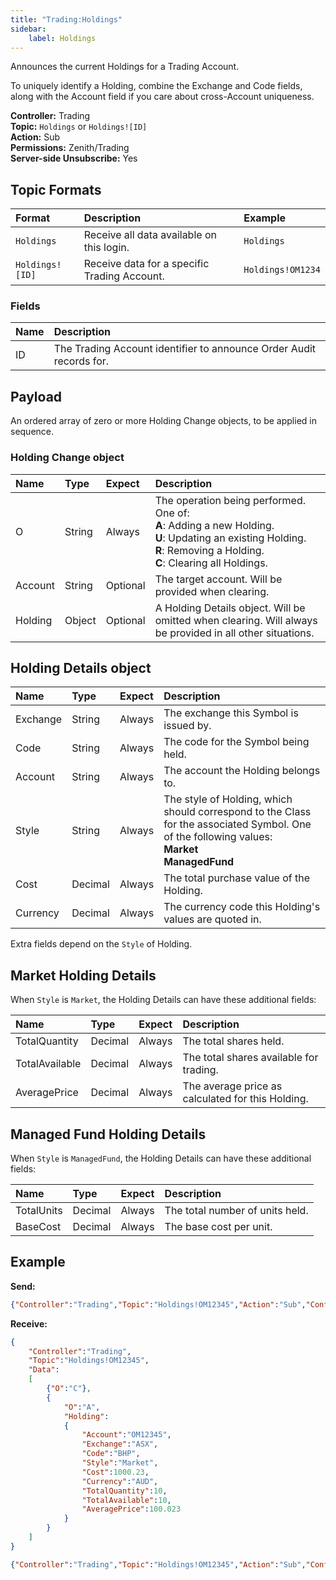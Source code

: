 ```yaml
---
title: "Trading:Holdings"
sidebar:
    label: Holdings
---
```


Announces the current Holdings for a Trading Account.

To uniquely identify a Holding, combine the Exchange and Code fields, along with the Account field if you care about cross-Account uniqueness.

**Controller:** Trading\
**Topic:** `Holdings` or `Holdings![ID]`\
**Action:** Sub\
**Permissions:** Zenith/Trading\
**Server-side Unsubscribe:** Yes

## Topic Formats

| Format                        | Description | Example
| :---------------------------- | :--- | :--- |
| `Holdings`                       | Receive all data available on this login. | `Holdings` |
| `Holdings![ID]`                  | Receive data for a specific Trading Account. | `Holdings!OM1234` |

### Fields

| Name   | Description |
| :------| :--- |
| ID     | The Trading Account identifier to announce Order Audit records for. |

## Payload

An ordered array of zero or more Holding Change objects, to be applied in sequence.

### Holding Change object

| Name    | Type    | Expect   | Description |
| :------ | :------ | :------- | :--- |
| O       | String  | Always   | The operation being performed. One of:<br>**A**: Adding a new Holding.<br>**U**: Updating an existing Holding.<br>**R**: Removing a Holding.<br>**C**: Clearing all Holdings. |
| Account | String  | Optional | The target account. Will be provided when clearing. |
| Holding | Object  | Optional | A Holding Details object. Will be omitted when clearing. Will always be provided in all other situations. |

## Holding Details object

| Name     | Type    | Expect   | Description |
| :------- | :------ | :------- | :--- |
| Exchange | String  | Always | The exchange this Symbol is issued by. |
| Code     | String  | Always | The code for the Symbol being held. |
| Account  | String  | Always | The account the Holding belongs to. |
| Style    | String  | Always | The style of Holding, which should correspond to the Class for the associated Symbol. One of the following values:<br>**Market**<br>**ManagedFund** |
| Cost     | Decimal | Always | The total purchase value of the Holding. |
| Currency | Decimal | Always | The currency code this Holding's values are quoted in. |

Extra fields depend on the `Style` of Holding.

## Market Holding Details

When `Style` is `Market`, the Holding Details can have these additional fields:

| Name           | Type    | Expect   | Description |
| :------------- | :------ | :------- | :--- |
| TotalQuantity  | Decimal | Always   | The total shares held. |
| TotalAvailable | Decimal | Always   | The total shares available for trading. |
| AveragePrice   | Decimal | Always   | The average price as calculated for this Holding. |

## Managed Fund Holding Details

When `Style` is `ManagedFund`, the Holding Details can have these additional fields:

| Name       | Type    | Expect   | Description |
| :--------- | :------ | :------- | :--- |
| TotalUnits | Decimal | Always   | The total number of units held. |
| BaseCost   | Decimal | Always   | The base cost per unit. |

## Example

**Send:**
```json
{"Controller":"Trading","Topic":"Holdings!OM12345","Action":"Sub","Confirm":true}
```

**Receive:**
```json
{
	"Controller":"Trading",
	"Topic":"Holdings!OM12345",
	"Data":
	[
		{"O":"C"},
		{
			"O":"A",
			"Holding":
			{
				"Account":"OM12345",
				"Exchange":"ASX",
				"Code":"BHP",
				"Style":"Market",
				"Cost":1000.23,
				"Currency":"AUD",
				"TotalQuantity":10,
				"TotalAvailable":10,
				"AveragePrice":100.023
			}
		}
	]
}
```
```json
{"Controller":"Trading","Topic":"Holdings!OM12345","Action":"Sub","Confirm":true}
```
